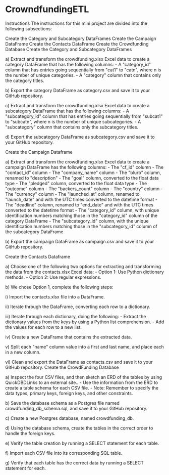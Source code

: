 # CrowndfundingETL


Instructions The instructions for this mini project are divided into the following subsections:

Create the Category and Subcategory DataFrames
Create the Campaign DataFrame
Create the Contacts DataFrame
Create the Crowdfunding Database
Create the Category and Subcategory DataFrames

a) Extract and transform the crowdfunding.xlsx Excel data to create a category DataFrame that has the following columns: - A "category_id" column that has entries going sequentially from "cat1" to "catn", where n is the number of unique categories. - A "category" column that contains only the category titles.

b) Export the category DataFrame as category.csv and save it to your GitHub repository.

c) Extract and transform the crowdfunding.xlsx Excel data to create a subcategory DataFrame that has the following columns: - A "subcategory_id" column that has entries going sequentially from "subcat1" to "subcatn", where n is the number of unique subcategories. - A "subcategory" column that contains only the subcategory titles.

d) Export the subcategory DataFrame as subcategory.csv and save it to your GitHub repository.

Create the Campaign Dataframe

a) Extract and transform the crowdfunding.xlsx Excel data to create a campaign DataFrame has the following columns: - The "cf_id" column - The "contact_id" column - The "company_name" column - The "blurb" column, renamed to "description" - The "goal" column, converted to the float data type - The "pledged" column, converted to the float data type - The "outcome" column - The "backers_count" column - The "country" column - The "currency" column - The "launched_at" column, renamed to "launch_date" and with the UTC times converted to the datetime format - The "deadline" column, renamed to "end_date" and with the UTC times converted to the datetime format - The "category_id" column, with unique identification numbers matching those in the "category_id" column of the category DataFrame - The "subcategory_id" column, with the unique identification numbers matching those in the "subcategory_id" column of the subcategory DataFrame

b) Export the campaign DataFrame as campaign.csv and save it to your GitHub repository.

Create the Contacts Dataframe

a) Choose one of the following two options for extracting and transforming the data from the contacts.xlsx Excel data: - Option 1: Use Python dictionary methods. - Option 2: Use regular expressions.

b) We chose Option 1, complete the following steps:

 i) Import the contacts.xlsx file into a DataFrame.

 ii) Iterate through the DataFrame, converting each row to a dictionary.

 iii) Iterate through each dictionary, doing the following:
     - Extract the dictionary values from the keys by using a Python list comprehension.
     - Add the values for each row to a new list.

 iv) Create a new DataFrame that contains the extracted data.

 v) Split each "name" column value into a first and last name, and place each in a new column.

 vi) Clean and export the DataFrame as contacts.csv and save it to your GitHub repository.
Create the CrowdFunding Database

a) Inspect the four CSV files, and then sketch an ERD of the tables by using QuickDBDLinks to an external site.. - Use the information from the ERD to create a table schema for each CSV file. - Note: Remember to specify the data types, primary keys, foreign keys, and other constraints.

b) Save the database schema as a Postgres file named crowdfunding_db_schema.sql, and save it to your GitHub repository.

c) Create a new Postgres database, named crowdfunding_db.

d) Using the database schema, create the tables in the correct order to handle the foreign keys.

e) Verify the table creation by running a SELECT statement for each table.

f) Import each CSV file into its corresponding SQL table.

g) Verify that each table has the correct data by running a SELECT statement for each.
